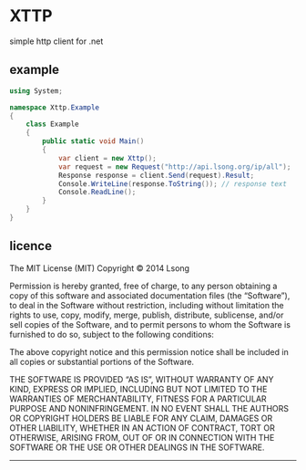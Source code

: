 XTTP
========

simple http client for .net

## example

```csharp
using System;

namespace Xttp.Example
{
    class Example
    {
        public static void Main()
        {
            var client = new Xttp();
            var request = new Request("http://api.lsong.org/ip/all");
            Response response = client.Send(request).Result;
            Console.WriteLine(response.ToString()); // response text
            Console.ReadLine();
        }
    }
}

```

## licence

The MIT License (MIT) Copyright © 2014 Lsong

Permission is hereby granted, free of charge, to any person obtaining a copy of this software and associated documentation files (the “Software”), to deal in the Software without restriction, including without limitation the rights to use, copy, modify, merge, publish, distribute, sublicense, and/or sell copies of the Software, and to permit persons to whom the Software is furnished to do so, subject to the following conditions:

The above copyright notice and this permission notice shall be included in all copies or substantial portions of the Software.

THE SOFTWARE IS PROVIDED “AS IS”, WITHOUT WARRANTY OF ANY KIND, EXPRESS OR IMPLIED, INCLUDING BUT NOT LIMITED TO THE WARRANTIES OF MERCHANTABILITY, FITNESS FOR A PARTICULAR PURPOSE AND NONINFRINGEMENT. IN NO EVENT SHALL THE AUTHORS OR COPYRIGHT HOLDERS BE LIABLE FOR ANY CLAIM, DAMAGES OR OTHER LIABILITY, WHETHER IN AN ACTION OF CONTRACT, TORT OR OTHERWISE, ARISING FROM, OUT OF OR IN CONNECTION WITH THE SOFTWARE OR THE USE OR OTHER DEALINGS IN THE SOFTWARE.

---
